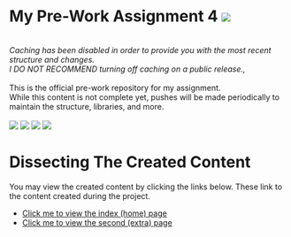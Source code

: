 # My Pre-Work Assignment 4 <img style="max-width:100px;height:auto;" src="https://www.activateit.co/wp-content/uploads/2021/12/ActivateWork-Logo-244x54-1.png">
<br>
<div><em>Caching has been disabled in order to provide you with the most recent structure and changes.<br>I DO NOT RECOMMEND turning off caching on a public release.,</em></div>
<br>
This is the official pre-work repository for my assignment.<br>
While this content is not complete yet, pushes will be made periodically to maintain the structure, libraries, and more.
<br><br>
<div align="left">
    <a href="https://cadogy.github.io/" target="_blank"><img src="https://img.shields.io/badge/website-000000?style=for-the-badge&logo=About.me&logoColor=white"></a>
    <a href="https://cloudflare.com/" target="_blank"><img src="https://img.shields.io/badge/Cloudflare-F38020?style=for-the-badge&logo=Cloudflare&logoColor=white"></a>
    <a href="https://khanacademy.com/" target="_blank"><img src="https://img.shields.io/badge/Khan%20Academy-14BF96?style=for-the-badge&logo=Khan%20Academy&logoColor=white"></a>
    <a href="https://visualstudio.com/" target="_blank"><img src="https://img.shields.io/badge/VSCode-0078D4?style=for-the-badge&logo=visual%20studio%20code&logoColor=white"></a>
</div>

# Dissecting The Created Content
<div align="left">
You may view the created content by clicking the links below. These link to the content created during the project.
<br>

<ul>
<li><a href="/index.html">Click me to view the index (home) page</a></li>
<li><a href="pages/web-protection.html">Click me to view the second (extra) page</a></li>
</ul>

</div>
